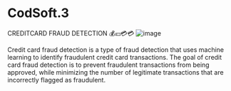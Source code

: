 # CodSoft.3
CREDITCARD FRAUD DETECTION 💰💴💳💳 
![image](https://github.com/0221csds146/CodSoft.3/assets/123159424/9d47d0bb-8759-4a99-8776-eb08658a6406)

Credit card fraud detection is a type of fraud detection that uses machine learning to identify fraudulent credit card transactions. The goal of credit card fraud detection is to prevent fraudulent transactions from being approved, while minimizing the number of legitimate transactions that are incorrectly flagged as fraudulent.

